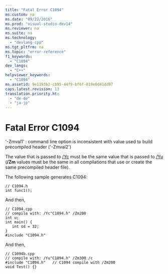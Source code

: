 ```yaml
---
title: "Fatal Error C1094"
ms.custom: na
ms.date: "09/22/2016"
ms.prod: "visual-studio-dev14"
ms.reviewer: na
ms.suite: na
ms.technology: 
  - "devlang-cpp"
ms.tgt_pltfrm: na
ms.topic: "error-reference"
f1_keywords: 
  - "C1094"
dev_langs: 
  - "C++"
helpviewer_keywords: 
  - "C1094"
ms.assetid: 9e1193b2-cb95-44f9-bf6f-019e0d41dd97
caps.latest.revision: 13
translation.priority.ht: 
  - "de-de"
  - "ja-jp"
---
```

# Fatal Error C1094
'-Zmval1' : command line option is inconsistent with value used to build precompiled header ('-Zmval2')  
  
 The value that is passed to [/Yc](../VS_csharp/-yc--create-precompiled-header-file-.md) must be the same value that is passed to [/Yu](../VS_csharp/-yu--use-precompiled-header-file-.md) (**/Zm** values must be the same in all compilations that use or create the same precompiled header file).  
  
 The following sample generates C1094:  
  
```  
// C1094.h  
int func1();  
```  
  
 And then,  
  
```  
// C1094.cpp  
// compile with: /Yc"C1094.h" /Zm200  
int u;  
int main() {  
   int sd = 32;  
}  
#include "C1094.h"  
```  
  
 And then,  
  
```  
// C1094b.cpp  
// compile with: /Yu"C1094.h" /Zm300 /c  
#include "C1094.h"   // C1094 compile with /Zm200  
void Test() {}  
```